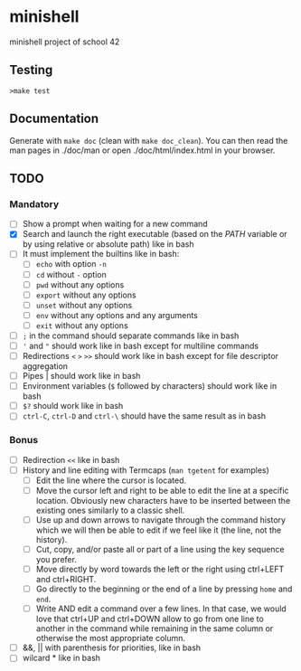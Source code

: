 # minishell

minishell project of school 42

## Testing

```
>make test
```

## Documentation

Generate with `make doc` (clean with `make doc_clean`).
You can then read the man pages in ./doc/man or open ./doc/html/index.html in your browser.

## TODO

### Mandatory

- [ ] Show a prompt when waiting for a new command
- [x] Search and launch the right executable (based on the *PATH* variable or by using relative or absolute path) like in bash
- [ ] It must implement the builtins like in bash:
	- [ ] `echo` with option `-n`
	- [ ] `cd` without `-` option
	- [ ] `pwd` without any options
	- [ ] `export` without any options
	- [ ] `unset` without any options
	- [ ] `env` without any options and any arguments
	- [ ] `exit` without any options
- [ ] `;` in the command should separate commands like in bash
- [ ] `'` and `"` should work like in bash except for multiline commands
- [ ] Redirections `<` `>` `>>` should work like in bash except for file descriptor aggregation
- [ ] Pipes | should work like in bash
- [ ] Environment variables (`$` followed by characters) should work like in bash
- [ ] `$?` should work like in bash
- [ ] `ctrl-C`, `ctrl-D` and `ctrl-\` should have the same result as in bash

### Bonus

- [ ] Redirection `<<` like in bash
- [ ] History and line editing with Termcaps (`man tgetent` for examples)
	- [ ] Edit the line where the cursor is located.
	- [ ] Move the cursor left and right to be able to edit the line at a specific location. Obviously new characters have to be inserted between the existing ones similarly to a classic shell.
	- [ ] Use up and down arrows to navigate through the command history which we will then be able to edit if we feel like it (the line, not the history).
	- [ ] Cut, copy, and/or paste all or part of a line using the key sequence you prefer.
	- [ ] Move directly by word towards the left or the right using ctrl+LEFT and ctrl+RIGHT.
	- [ ] Go directly to the beginning or the end of a line by pressing `home` and `end`.
	- [ ] Write AND edit a command over a few lines. In that case, we would love that ctrl+UP and ctrl+DOWN allow to go from one line to another in the command while remaining in the same column or otherwise the most appropriate column.
- [ ] &&, || with parenthesis for priorities, like in bash
- [ ] wilcard * like in bash
